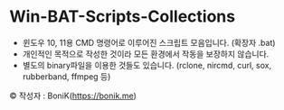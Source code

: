 # Win-BAT-Scripts-Collections
- 윈도우 10, 11용 CMD 명령어로 이루어진 스크립트 모음입니다. (확장자 .bat)
- 개인적인 목적으로 작성한 것이라 모든 환경에서 작동을 보장하지 않습니다.
- 별도의 binary파일을 이용한 것들도 있습니다. (rclone, nircmd, curl, sox, rubberband, ffmpeg 등)

© 작성자 : BoniK(https://bonik.me)
